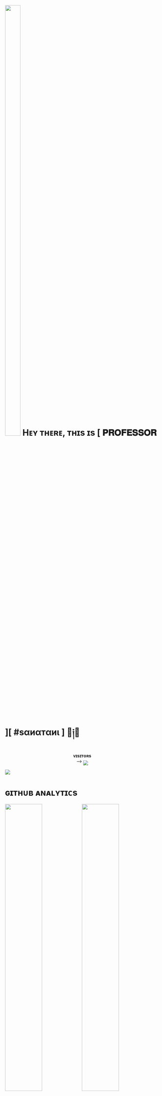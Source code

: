 <h1> <img  style="align-item" :"center" src="https://telegra.ph/file/205f3cf027a5a11f5f70e.jpg" width="50px" height="60%"> Hᴇʏ ᴛʜᴇʀᴇ, ᴛʜɪs ɪs [ 𝐏𝐑𝐎𝐅𝐄𝐒𝐒𝐎𝐑 ][ #ѕαиαтαиι ] ⃪༏‌⃪</h1>
<p align="center">
    <b>ᴠɪsɪᴛᴏʀs</b><br>
 -->    <img align="middle" src="https://profile-counter.glitch.me/PROFESSOR-SOURABH/count.svg" />
</p>

[<img src="https://telegra.ph/file/205f3cf027a5a11f5f70e.jpg"/>](https://github.com/PROFESSOR-SOURABH)

        
<h1> ɢɪᴛʜᴜʙ ᴀɴᴀʟʏᴛɪᴄs </h1>

[<img src="https://github-readme-stats.vercel.app/api?username=PROFESSOR-SOURABH&count_private=true&show_icons=true&theme=chartreuse-dark&custom_title=What%27s+the+craic?&include_all_commits=true&hide_border=true&bg_color=000000" width="49%">](https://github.com/Noob-Mukesh)  [<img src="https://github-readme-streak-stats.herokuapp.com/?user=PROFESSOR-SOURABH&theme=chartreuse-dark&hide_border=True&bg_color=000000" width="49%">](https://github.com/PROFESSOR-SOURABH)

[<img src="https://github.com/PROFESSOR-SOURABH/blob/master/resources/hr.gif"/>](https://github.com/PROFESSOR-SOURABH)

<h1> <img src="https://te.legra.ph/file/1f5f400d5a16ae3a89343.jpg" width="70px" style="border-radius: 50%"> ᴄᴏɴᴛᴀᴄᴛ ᴍᴇ </h1>

[<img src="https://te.legra.ph/file/3f6810f790713b26fe826.jpg" width="60px">](https://tg://openmessage?user_id=5059737154) [<img src="https://te.legra.ph/file/2a7a17fc66a8f5fe785c3.jpg" width="60px">](https://github.com/PROFESSOR-SOURABH) 







## Connect with Me

[![Github](https://img.shields.io/badge/-Github-181717?style=for-the-badge&logo=Github&logoColor=white)](https://github.com/PROFESSOR-SOURABH)
[![Telegram](https://img.shields.io/badge/Telegram-2CA5E0?style=for-the-badge&logo=telegram&logoColor=white)](https://telegram.me/mastiwithfriendsx)

## My Stats

![GitHub stats](https://github-readme-stats.vercel.app/api?username=PROFESSOR-SOURABH&show_icons=true&theme=radical)
![Top Languages](https://github-readme-stats.vercel.app/api/top-langs/?username=PROFESSOR-SOURABH&layout=compact&theme=midnight-purple&hide=Css)

![Visitors](https://visitor-badge.laobi.icu/badge?page_id=PROFESSOR-SOURABH)￼Enter
